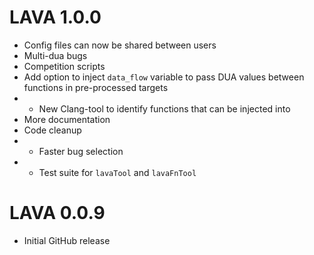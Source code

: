 # LAVA 1.0.0

* Config files can now be shared between users
* Multi-dua bugs
* Competition scripts
* Add option to inject `data_flow` variable to pass DUA values between functions in pre-processed targets
* * New Clang-tool to identify functions that can be injected into
* More documentation
* Code cleanup
* * Faster bug selection
* * Test suite for `lavaTool` and `lavaFnTool`

# LAVA 0.0.9

* Initial GitHub release
